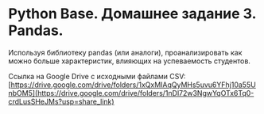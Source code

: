 # Python Base. Домашнее задание 3. Pandas.

Используя библиотеку pandas (или аналоги), проанализировать как можно больше характеристик, влияющих на успеваемость студентов.

Ссылка на Google Drive с исходными файлами CSV: [https://drive.google.com/drive/folders/1xQxMIAqQyMHs5uvu6YFhj10a55UnbOM5](https://drive.google.com/drive/folders/1nDl72w3NgwYqOTx6Tq0-crdLusSHeJMs?usp=share_link)
